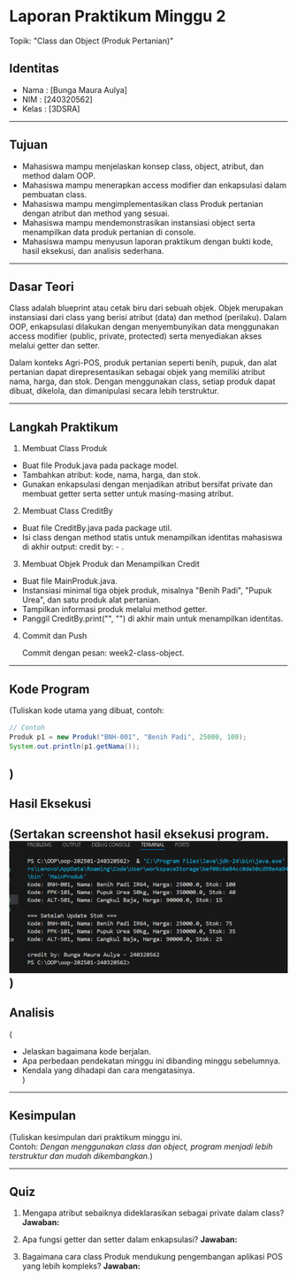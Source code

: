 # Laporan Praktikum Minggu 2
Topik: "Class dan Object (Produk Pertanian)"

## Identitas
-  Nama : [Bunga Maura Aulya]
- NIM   : [240320562]
- Kelas : [3DSRA]


---

## Tujuan
- Mahasiswa mampu menjelaskan konsep class, object, atribut, dan method dalam OOP.
- Mahasiswa mampu menerapkan access modifier dan enkapsulasi dalam pembuatan class.
- Mahasiswa mampu mengimplementasikan class Produk pertanian dengan atribut dan method yang sesuai.
- Mahasiswa mampu mendemonstrasikan instansiasi object serta menampilkan data produk pertanian di console.
- Mahasiswa mampu menyusun laporan praktikum dengan bukti kode, hasil eksekusi, dan analisis sederhana.

---

## Dasar Teori
Class adalah blueprint atau cetak biru dari sebuah objek. Objek merupakan instansiasi dari class yang berisi atribut (data) dan method (perilaku). Dalam OOP, enkapsulasi dilakukan dengan menyembunyikan data menggunakan access modifier (public, private, protected) serta menyediakan akses melalui getter dan setter.

Dalam konteks Agri-POS, produk pertanian seperti benih, pupuk, dan alat pertanian dapat direpresentasikan sebagai objek yang memiliki atribut nama, harga, dan stok. Dengan menggunakan class, setiap produk dapat dibuat, dikelola, dan dimanipulasi secara lebih terstruktur.

---

## Langkah Praktikum
1. Membuat Class Produk

- Buat file Produk.java pada package model.
- Tambahkan atribut: kode, nama, harga, dan stok.
- Gunakan enkapsulasi dengan menjadikan atribut bersifat private dan membuat getter serta setter untuk masing-masing atribut.

2. Membuat Class CreditBy

- Buat file CreditBy.java pada package util.
- Isi class dengan method statis untuk menampilkan identitas mahasiswa di akhir output: credit by: <NIM> - <Nama>.

3. Membuat Objek Produk dan Menampilkan Credit

- Buat file MainProduk.java.
- Instansiasi minimal tiga objek produk, misalnya "Benih Padi", "Pupuk Urea", dan satu produk alat pertanian.
- Tampilkan informasi produk melalui method getter.
- Panggil CreditBy.print("<NIM>", "<Nama>") di akhir main untuk menampilkan identitas.

4. Commit dan Push

    Commit dengan pesan: week2-class-object.

---

## Kode Program
(Tuliskan kode utama yang dibuat, contoh:  

```java
// Contoh
Produk p1 = new Produk("BNH-001", "Benih Padi", 25000, 100);
System.out.println(p1.getNama());
```
)
---

## Hasil Eksekusi
(Sertakan screenshot hasil eksekusi program.  
![Screenshot hasil eksekusi week2](\praktikum\week2-class-object\screenshots\week2OOP.png)
)
---

## Analisis
(
- Jelaskan bagaimana kode berjalan.  
- Apa perbedaan pendekatan minggu ini dibanding minggu sebelumnya.  
- Kendala yang dihadapi dan cara mengatasinya.  
)
---

## Kesimpulan
(Tuliskan kesimpulan dari praktikum minggu ini.  
Contoh: *Dengan menggunakan class dan object, program menjadi lebih terstruktur dan mudah dikembangkan.*)

---

## Quiz
1. Mengapa atribut sebaiknya dideklarasikan sebagai private dalam class?
**Jawaban:**

2. Apa fungsi getter dan setter dalam enkapsulasi?
**Jawaban:**

3. Bagaimana cara class Produk mendukung pengembangan aplikasi POS yang lebih kompleks?
**Jawaban:**
